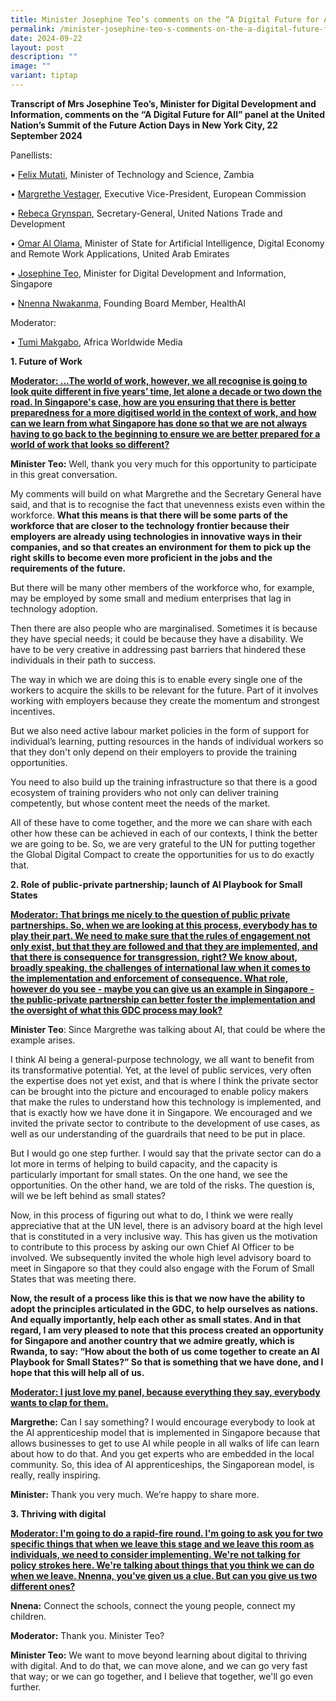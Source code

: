 ```yaml
---
title: Minister Josephine Teo’s comments on the “A Digital Future for All” panel
permalink: /minister-josephine-teo-s-comments-on-the-a-digital-future-for-all-panel/
date: 2024-09-22
layout: post
description: ""
image: ""
variant: tiptap
---
```

<p><strong>Transcript of Mrs Josephine Teo’s, Minister for Digital Development and Information, comments on the “A Digital Future for All” panel at the United Nation’s Summit of the Future Action Days in New York City, 22 September 2024</strong>
</p>
<p>Panellists:</p>
<p>• <u>Felix Mutati</u>, Minister of Technology and Science, Zambia</p>
<p>• <u>Margrethe Vestager</u>, Executive Vice-President, European Commission</p>
<p>• <u>Rebeca Grynspan</u>, Secretary-General, United Nations Trade and Development</p>
<p>• <u>Omar Al Olama</u>, Minister of State for Artificial Intelligence,
Digital Economy and Remote Work Applications, United Arab Emirates</p>
<p>• <u>Josephine Teo</u>, Minister for Digital Development and Information,
Singapore</p>
<p>• <u>Nnenna Nwakanma</u>, Founding Board Member, HealthAI</p>
<p>Moderator:</p>
<p>• <u>Tumi Makgabo</u>, Africa Worldwide Media</p>
<p><strong>1. Future of Work</strong>
</p>
<p><strong><u>Moderator: ...The world of work, however, we all recognise is going to look quite different in five years’ time, let alone a decade or two down the road. In Singapore's case, how are you ensuring that there is better preparedness for a more digitised world in the context of work, and how can we learn from what Singapore has done so that we are not always having to go back to the beginning to ensure we are better prepared for a world of work that looks so different?</u></strong>
</p>
<p><strong>Minister Teo:</strong> Well, thank you very much for this opportunity
to participate in this great conversation.</p>
<p>My comments will build on what Margrethe and the Secretary General have
said, and that is to recognise the fact that unevenness exists even within
the workforce.<strong> What this means is that there will be some parts of the workforce that are closer to the technology frontier because their employers are already using technologies in innovative ways in their companies, and so that creates an environment for them to pick up the right skills to become even more proficient in the jobs and the requirements of the future.</strong>
</p>
<p>But there will be many other members of the workforce who, for example,
may be employed by some small and medium enterprises that lag in technology
adoption.</p>
<p>Then there are also people who are marginalised. Sometimes it is because
they have special needs; it could be because they have a disability. We
have to be very creative in addressing past barriers that hindered these
individuals in their path to success.</p>
<p>The way in which we are doing this is to enable every single one of the
workers to acquire the skills to be relevant for the future. Part of it
involves working with employers because they create the momentum and strongest
incentives.</p>
<p>But we also need active labour market policies in the form of support
for individual’s learning, putting resources in the hands of individual
workers so that they don't only depend on their employers to provide the
training opportunities.</p>
<p>You need to also build up the training infrastructure so that there is
a good ecosystem of training providers who not only can deliver training
competently, but whose content meet the needs of the market.</p>
<p>All of these have to come together, and the more we can share with each
other how these can be achieved in each of our contexts, I think the better
we are going to be. So, we are very grateful to the UN for putting together
the Global Digital Compact to create the opportunities for us to do exactly
that.</p>
<p><strong>2. Role of public-private partnership; launch of AI Playbook for Small States</strong>
</p>
<p><strong><u>Moderator: That brings me nicely to the question of public private partnerships. So, when we are looking at this process, everybody has to play their part. We need to make sure that the rules of engagement not only exist, but that they are followed and that they are implemented, and that there is consequence for transgression, right? We know about, broadly speaking, the challenges of international law when it comes to the implementation and enforcement of consequence. What role, however do you see - maybe you can give us an example in Singapore - the public-private partnership can better foster the implementation and the oversight of what this GDC process may look?</u></strong>
</p>
<p><strong>Minister Teo</strong>: Since Margrethe was talking about AI, that
could be where the example arises.</p>
<p>I think AI being a general-purpose technology, we all want to benefit
from its transformative potential. Yet, at the level of public services,
very often the expertise does not yet exist, and that is where I think
the private sector can be brought into the picture and encouraged to enable
policy makers that make the rules to understand how this technology is
implemented, and that is exactly how we have done it in Singapore. We encouraged
and we invited the private sector to contribute to the development of use
cases, as well as our understanding of the guardrails that need to be put
in place.</p>
<p>But I would go one step further. I would say that the private sector can
do a lot more in terms of helping to build capacity, and the capacity is
particularly important for small states. On the one hand, we see the opportunities.
On the other hand, we are told of the risks. The question is, will we be
left behind as small states?</p>
<p>Now, in this process of figuring out what to do, I think we were really
appreciative that at the UN level, there is an advisory board at the high
level that is constituted in a very inclusive way. This has given us the
motivation to contribute to this process by asking our own Chief AI Officer
to be involved. We subsequently invited the whole high level advisory board
to meet in Singapore so that they could also engage with the Forum of Small
States that was meeting there.</p>
<p><strong>Now, the result of a process like this is that we now have the ability to adopt the principles articulated in the GDC, to help ourselves as nations. And equally importantly, help each other as small states. And in that regard, I am very pleased to note that this process created an opportunity for Singapore and another country that we admire greatly, which is Rwanda, to say: “How about the both of us come together to create an AI Playbook for Small States?” So that is something that we have done, and I hope that this will help all of us.</strong>
</p>
<p><strong><u>Moderator: I just love my panel, because everything they say, everybody wants to clap for them.</u></strong>
</p>
<p><strong>Margrethe:</strong> Can I say something? I would encourage everybody
to look at the AI apprenticeship model that is implemented in Singapore
because that allows businesses to get to use AI while people in all walks
of life can learn about how to do that. And you get experts who are embedded
in the local community. So, this idea of AI apprenticeships, the Singaporean
model, is really, really inspiring.</p>
<p><strong>Minister:</strong> Thank you very much. We’re happy to share more.</p>
<p><strong>3. Thriving with digital</strong>
</p>
<p><strong><u>Moderator: I'm going to do a rapid-fire round. I'm going to ask you for two specific things that when we leave this stage and we leave this room as individuals, we need to consider implementing. We're not talking for policy strokes here. We're talking about things that you think we can do when we leave. Nnenna, you've given us a clue. But can you give us two different ones?</u></strong>
</p>
<p><strong>Nnena:</strong> Connect the schools, connect the young people,
connect my children.</p>
<p><strong>Moderator:</strong> Thank you. Minister Teo?</p>
<p><strong>Minister Teo:</strong> We want to move beyond learning about digital
to thriving with digital. And to do that, we can move alone, and we can
go very fast that way; or we can go together, and I believe that together,
we'll go even further.</p>